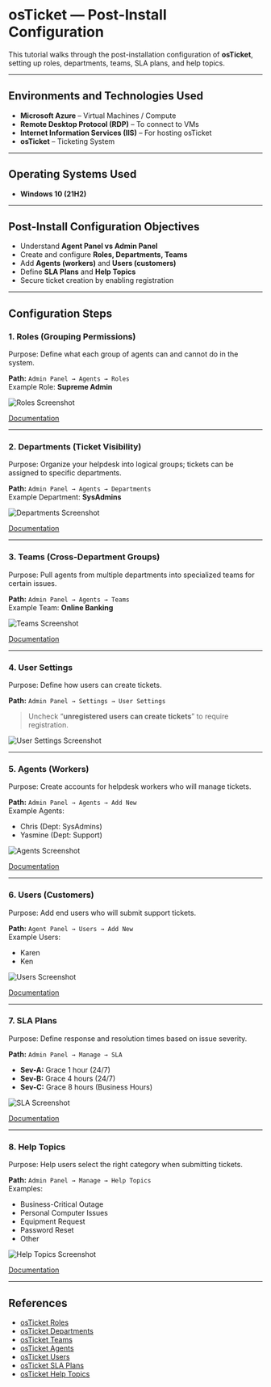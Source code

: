 # osTicket — Post-Install Configuration

This tutorial walks through the post-installation configuration of **osTicket**, setting up roles, departments, teams, SLA plans, and help topics.

---

## Environments and Technologies Used

- **Microsoft Azure** – Virtual Machines / Compute  
- **Remote Desktop Protocol (RDP)** – To connect to VMs  
- **Internet Information Services (IIS)** – For hosting osTicket  
- **osTicket** – Ticketing System

---

## Operating Systems Used

- **Windows 10 (21H2)**  

---

## Post-Install Configuration Objectives

- Understand **Agent Panel vs Admin Panel**
- Create and configure **Roles, Departments, Teams**
- Add **Agents (workers)** and **Users (customers)**
- Define **SLA Plans** and **Help Topics**
- Secure ticket creation by enabling registration

---

## Configuration Steps

### 1. Roles (Grouping Permissions)

Purpose: Define what each group of agents can and cannot do in the system.

**Path:** `Admin Panel → Agents → Roles`  
Example Role: **Supreme Admin**  

![Roles Screenshot](<img width="953" height="371" alt="Screenshot 2025-08-23 at 9 03 01 AM" src="https://github.com/user-attachments/assets/e404676c-1b43-49c2-ac38-7e608afa72e0" />
)

[Documentation](https://docs.osticket.com/en/latest/Admin/Agents/Roles.html)

---

### 2. Departments (Ticket Visibility)

Purpose: Organize your helpdesk into logical groups; tickets can be assigned to specific departments.

**Path:** `Admin Panel → Agents → Departments`  
Example Department: **SysAdmins**

![Departments Screenshot](<img width="959" height="369" alt="Screenshot 2025-08-23 at 9 07 07 AM" src="https://github.com/user-attachments/assets/ac4ec845-8d58-442f-9cc2-960367511f9d" />
)

[Documentation](https://docs.osticket.com/en/latest/Admin/Agents/Departments.html)

---

### 3. Teams (Cross-Department Groups)

Purpose: Pull agents from multiple departments into specialized teams for certain issues.

**Path:** `Admin Panel → Agents → Teams`  
Example Team: **Online Banking**

![Teams Screenshot](https://github.com/user-attachments/assets/69806f19-8906-4cea-b523-fa475f9ac604)


[Documentation](https://docs.osticket.com/en/latest/Admin/Agents/Teams.html)

---

### 4. User Settings

Purpose: Define how users can create tickets.

**Path:** `Admin Panel → Settings → User Settings`  
> Uncheck “**unregistered users can create tickets**” to require registration.

![User Settings Screenshot](https://github.com/user-attachments/assets/06d839b5-4c6c-4504-b015-af8fdcd3e744)

---

### 5. Agents (Workers)

Purpose: Create accounts for helpdesk workers who will manage tickets.

**Path:** `Admin Panel → Agents → Add New`  
Example Agents:  
- Chris (Dept: SysAdmins) 
- Yasmine (Dept: Support) 

![Agents Screenshot](https://github.com/user-attachments/assets/ae439ebd-6386-4a74-8556-7e3ff3049363")

[Documentation](https://docs.osticket.com/en/latest/Admin/Agents/Agents.html)

---

### 6. Users (Customers)

Purpose: Add end users who will submit support tickets.

**Path:** `Agent Panel → Users → Add New`  
Example Users:  
- Karen  
- Ken  

![Users Screenshot](https://github.com/user-attachments/assets/31d5622c-8d7a-485a-bd80-bcb54b81d30d")

[Documentation](https://docs.osticket.com/en/latest/Agent/Users/User%20Directory.html)

---

### 7. SLA Plans

Purpose: Define response and resolution times based on issue severity.

**Path:** `Admin Panel → Manage → SLA`  
- **Sev-A:** Grace 1 hour (24/7)  
- **Sev-B:** Grace 4 hours (24/7)  
- **Sev-C:** Grace 8 hours (Business Hours)

![SLA Screenshot](https://github.com/user-attachments/assets/3f786704-b32f-4c79-a855-3e8d8853630c")

[Documentation](https://docs.osticket.com/en/latest/Admin/Manage/SLA%20Plans.html)

---

### 8. Help Topics

Purpose: Help users select the right category when submitting tickets.

**Path:** `Admin Panel → Manage → Help Topics`  
Examples:  
- Business-Critical Outage  
- Personal Computer Issues  
- Equipment Request  
- Password Reset  
- Other  

![Help Topics Screenshot](https://github.com/user-attachments/assets/31dd9e80-b699-4c41-a7e8-25ff5950b29a")

[Documentation](https://docs.osticket.com/en/latest/Admin/Manage/Help%20Topic.html)

---

## References

- [osTicket Roles](https://docs.osticket.com/en/latest/Admin/Agents/Roles.html)  
- [osTicket Departments](https://docs.osticket.com/en/latest/Admin/Agents/Departments.html)  
- [osTicket Teams](https://docs.osticket.com/en/latest/Admin/Agents/Teams.html)  
- [osTicket Agents](https://docs.osticket.com/en/latest/Admin/Agents/Agents.html)  
- [osTicket Users](https://docs.osticket.com/en/latest/Agent/Users/User%20Directory.html)  
- [osTicket SLA Plans](https://docs.osticket.com/en/latest/Admin/Manage/SLA%20Plans.html)  
- [osTicket Help Topics](https://docs.osticket.com/en/latest/Admin/Manage/Help%20Topic.html)
